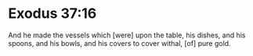 # Exodus 37:16

And he made the vessels which [were] upon the table, his dishes, and his spoons, and his bowls, and his covers to cover withal, [of] pure gold.